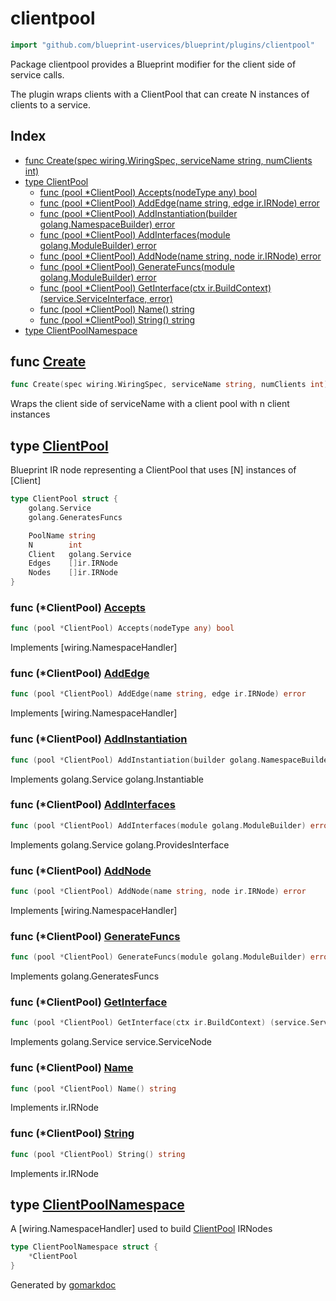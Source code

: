 <!-- Code generated by gomarkdoc. DO NOT EDIT -->

# clientpool

```go
import "github.com/blueprint-uservices/blueprint/plugins/clientpool"
```

Package clientpool provides a Blueprint modifier for the client side of service calls.

The plugin wraps clients with a ClientPool that can create N instances of clients to a service.

## Index

- [func Create\(spec wiring.WiringSpec, serviceName string, numClients int\)](<#Create>)
- [type ClientPool](<#ClientPool>)
  - [func \(pool \*ClientPool\) Accepts\(nodeType any\) bool](<#ClientPool.Accepts>)
  - [func \(pool \*ClientPool\) AddEdge\(name string, edge ir.IRNode\) error](<#ClientPool.AddEdge>)
  - [func \(pool \*ClientPool\) AddInstantiation\(builder golang.NamespaceBuilder\) error](<#ClientPool.AddInstantiation>)
  - [func \(pool \*ClientPool\) AddInterfaces\(module golang.ModuleBuilder\) error](<#ClientPool.AddInterfaces>)
  - [func \(pool \*ClientPool\) AddNode\(name string, node ir.IRNode\) error](<#ClientPool.AddNode>)
  - [func \(pool \*ClientPool\) GenerateFuncs\(module golang.ModuleBuilder\) error](<#ClientPool.GenerateFuncs>)
  - [func \(pool \*ClientPool\) GetInterface\(ctx ir.BuildContext\) \(service.ServiceInterface, error\)](<#ClientPool.GetInterface>)
  - [func \(pool \*ClientPool\) Name\(\) string](<#ClientPool.Name>)
  - [func \(pool \*ClientPool\) String\(\) string](<#ClientPool.String>)
- [type ClientPoolNamespace](<#ClientPoolNamespace>)


<a name="Create"></a>
## func [Create](<https://gitlab.mpi-sws.org/cld/blueprint2/blueprint/blob/main/plugins/clientpool/wiring.go#L15>)

```go
func Create(spec wiring.WiringSpec, serviceName string, numClients int)
```

Wraps the client side of serviceName with a client pool with n client instances

<a name="ClientPool"></a>
## type [ClientPool](<https://gitlab.mpi-sws.org/cld/blueprint2/blueprint/blob/main/plugins/clientpool/ir.go#L18-L27>)

Blueprint IR node representing a ClientPool that uses \[N\] instances of \[Client\]

```go
type ClientPool struct {
    golang.Service
    golang.GeneratesFuncs

    PoolName string
    N        int
    Client   golang.Service
    Edges    []ir.IRNode
    Nodes    []ir.IRNode
}
```

<a name="ClientPool.Accepts"></a>
### func \(\*ClientPool\) [Accepts](<https://gitlab.mpi-sws.org/cld/blueprint2/blueprint/blob/main/plugins/clientpool/wiring.go#L45>)

```go
func (pool *ClientPool) Accepts(nodeType any) bool
```

Implements \[wiring.NamespaceHandler\]

<a name="ClientPool.AddEdge"></a>
### func \(\*ClientPool\) [AddEdge](<https://gitlab.mpi-sws.org/cld/blueprint2/blueprint/blob/main/plugins/clientpool/wiring.go#L51>)

```go
func (pool *ClientPool) AddEdge(name string, edge ir.IRNode) error
```

Implements \[wiring.NamespaceHandler\]

<a name="ClientPool.AddInstantiation"></a>
### func \(\*ClientPool\) [AddInstantiation](<https://gitlab.mpi-sws.org/cld/blueprint2/blueprint/blob/main/plugins/clientpool/ir.go#L116>)

```go
func (pool *ClientPool) AddInstantiation(builder golang.NamespaceBuilder) error
```

Implements golang.Service golang.Instantiable

<a name="ClientPool.AddInterfaces"></a>
### func \(\*ClientPool\) [AddInterfaces](<https://gitlab.mpi-sws.org/cld/blueprint2/blueprint/blob/main/plugins/clientpool/ir.go#L54>)

```go
func (pool *ClientPool) AddInterfaces(module golang.ModuleBuilder) error
```

Implements golang.Service golang.ProvidesInterface

<a name="ClientPool.AddNode"></a>
### func \(\*ClientPool\) [AddNode](<https://gitlab.mpi-sws.org/cld/blueprint2/blueprint/blob/main/plugins/clientpool/wiring.go#L57>)

```go
func (pool *ClientPool) AddNode(name string, node ir.IRNode) error
```

Implements \[wiring.NamespaceHandler\]

<a name="ClientPool.GenerateFuncs"></a>
### func \(\*ClientPool\) [GenerateFuncs](<https://gitlab.mpi-sws.org/cld/blueprint2/blueprint/blob/main/plugins/clientpool/ir.go#L67>)

```go
func (pool *ClientPool) GenerateFuncs(module golang.ModuleBuilder) error
```

Implements golang.GeneratesFuncs

<a name="ClientPool.GetInterface"></a>
### func \(\*ClientPool\) [GetInterface](<https://gitlab.mpi-sws.org/cld/blueprint2/blueprint/blob/main/plugins/clientpool/ir.go#L48>)

```go
func (pool *ClientPool) GetInterface(ctx ir.BuildContext) (service.ServiceInterface, error)
```

Implements golang.Service service.ServiceNode

<a name="ClientPool.Name"></a>
### func \(\*ClientPool\) [Name](<https://gitlab.mpi-sws.org/cld/blueprint2/blueprint/blob/main/plugins/clientpool/ir.go#L30>)

```go
func (pool *ClientPool) Name() string
```

Implements ir.IRNode

<a name="ClientPool.String"></a>
### func \(\*ClientPool\) [String](<https://gitlab.mpi-sws.org/cld/blueprint2/blueprint/blob/main/plugins/clientpool/ir.go#L35>)

```go
func (pool *ClientPool) String() string
```

Implements ir.IRNode

<a name="ClientPoolNamespace"></a>
## type [ClientPoolNamespace](<https://gitlab.mpi-sws.org/cld/blueprint2/blueprint/blob/main/plugins/clientpool/wiring.go#L40-L42>)

A \[wiring.NamespaceHandler\] used to build [ClientPool](<#ClientPool>) IRNodes

```go
type ClientPoolNamespace struct {
    *ClientPool
}
```

Generated by [gomarkdoc](<https://github.com/princjef/gomarkdoc>)
